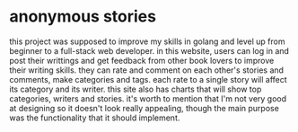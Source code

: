 # anonymous stories
this project was supposed to improve my skills in golang and level up from beginner to a full-stack web developer.
in this website, users can log in and post their writtings and get feedback from other book lovers to improve their writing skills.
they can rate and comment on each other's stories and comments, make categories and tags.
each rate to a single story will affect its category and its writer.
this site also has charts that will show top categories, writers and stories.
it's worth to mention that I'm not very good at designing so it doesn't look really appealing, though the main purpose was the
functionality that it should implement.
